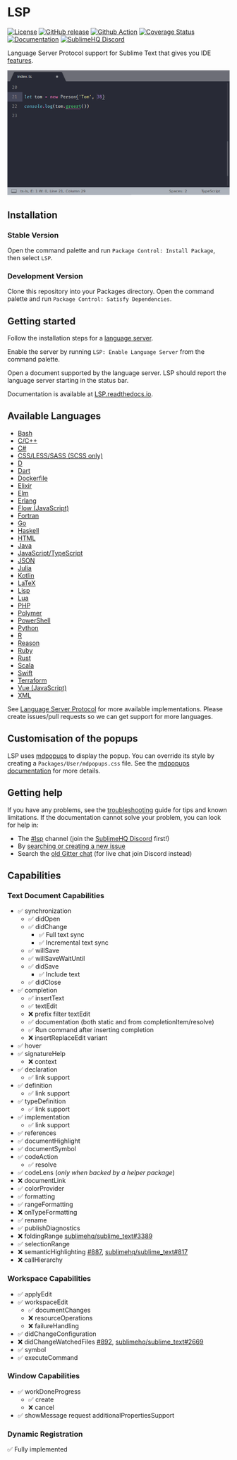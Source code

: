 # LSP

[![License](https://img.shields.io/github/license/sublimelsp/LSP)](https://github.com/sublimelsp/LSP/blob/master/LICENSE)
[![GitHub release](https://img.shields.io/github/release/sublimelsp/LSP.svg)](https://github.com/sublimelsp/LSP/releases)
[![Github Action](https://github.com/sublimelsp/LSP/workflows/main/badge.svg?branch=master)](https://github.com/sublimelsp/LSP/actions)
[![Coverage Status](https://codecov.io/github/sublimelsp/LSP/branch/master/graph/badge.svg)](https://codecov.io/gh/sublimelsp/LSP/tree/master/plugin)
[![Documentation](https://readthedocs.org/projects/lsp/badge/)](https://lsp.readthedocs.io/en/latest/)
[![SublimeHQ Discord](https://img.shields.io/discord/280102180189634562?label=SublimeHQ%20Discord&logo=discord)](#chat)

Language Server Protocol support for Sublime Text that gives you IDE [features](https://lsp.readthedocs.io/en/latest/features/).

![diagnostics screen-shot](docs/src/images/showcase.gif "TypeScript Server Example")

## Installation

### Stable Version

Open the command palette and run `Package Control: Install Package`, then select `LSP`.

### Development Version

Clone this repository into your Packages directory. Open the command palette and run `Package Control: Satisfy Dependencies`.

## Getting started

Follow the installation steps for a <a href="#available_languages">language server</a>.

Enable the server by running `LSP: Enable Language Server` from the command palette.

Open a document supported by the language server. LSP should report the language server starting in the status bar.

Documentation is available at [LSP.readthedocs.io](https://LSP.readthedocs.io).

## Available Languages<a name="available_languages"></a>

* [Bash](https://lsp.readthedocs.io/en/latest/#bash)
* [C/C++](https://lsp.readthedocs.io/en/latest/cplusplus/)
* [C#](https://lsp.readthedocs.io/en/latest/#csharp)
* [CSS/LESS/SASS (SCSS only)](https://lsp.readthedocs.io/en/latest/#css)
* [D](https://lsp.readthedocs.io/en/latest/#d)
* [Dart](https://lsp.readthedocs.io/en/latest/#dart)
* [Dockerfile](https://lsp.readthedocs.io/en/latest/#dockerfile)
* [Elixir](https://lsp.readthedocs.io/en/latest/#elixir)
* [Elm](https://lsp.readthedocs.io/en/latest/#elm)
* [Erlang](https://lsp.readthedocs.io/en/latest/#erlang)
* [Flow (JavaScript)](https://lsp.readthedocs.io/en/latest/#flow)
* [Fortran](https://lsp.readthedocs.io/en/latest/#fortran)
* [Go](https://lsp.readthedocs.io/en/latest/#go)
* [Haskell](https://lsp.readthedocs.io/en/latest/#haskell)
* [HTML](https://lsp.readthedocs.io/en/latest/#html)
* [Java](https://lsp.readthedocs.io/en/latest/#java)
* [JavaScript/TypeScript](https://lsp.readthedocs.io/en/latest/#typescript)
* [JSON](https://lsp.readthedocs.io/en/latest/#json)
* [Julia](https://lsp.readthedocs.io/en/latest/#julia)
* [Kotlin](https://lsp.readthedocs.io/en/latest/#kotlin)
* [LaTeX](https://lsp.readthedocs.io/en/latest/#latex)
* [Lisp](https://lsp.readthedocs.io/en/latest/#lisp)
* [Lua](https://lsp.readthedocs.io/en/latest/#lua)
* [PHP](https://lsp.readthedocs.io/en/latest/#php)
* [Polymer](https://lsp.readthedocs.io/en/latest/#polymer)
* [PowerShell](https://lsp.readthedocs.io/en/latest/#powershell)
* [Python](https://lsp.readthedocs.io/en/latest/#python)
* [R](https://lsp.readthedocs.io/en/latest/#r)
* [Reason](https://lsp.readthedocs.io/en/latest/#reason)
* [Ruby](https://lsp.readthedocs.io/en/latest/#ruby)
* [Rust](https://lsp.readthedocs.io/en/latest/#rust)
* [Scala](https://lsp.readthedocs.io/en/latest/#scala)
* [Swift](https://lsp.readthedocs.io/en/latest/#swift)
* [Terraform](https://lsp.readthedocs.io/en/latest/#terraform)
* [Vue (JavaScript)](https://lsp.readthedocs.io/en/latest/#vue)
* [XML](https://lsp.readthedocs.io/en/latest/#xml)

See [Language Server Protocol](https://microsoft.github.io/language-server-protocol/implementors/servers/) for more available implementations. Please create issues/pull requests so we can get support for more languages.

## Customisation of the popups

LSP uses [mdpopups](https://github.com/facelessuser/sublime-markdown-popups) to display the popup. You can override its style by creating a `Packages/User/mdpopups.css` file. See the [mdpopups documentation](http://facelessuser.github.io/sublime-markdown-popups/) for more details.

## Getting help

If you have any problems, see the [troubleshooting](https://lsp.readthedocs.io/en/latest/troubleshooting/) guide for tips and known limitations. If the documentation cannot solve your problem, you can look for help in:
<a name="chat"></a>

* The [#lsp](https://discordapp.com/channels/280102180189634562/645268178397560865) channel (join the [SublimeHQ Discord](https://discord.gg/TZ5WN8t) first!)
* By [searching or creating a new issue](https://github.com/sublimelsp/LSP/issues)
* Search the [old Gitter chat](https://gitter.im/tomv564) (for live chat join Discord instead)

## Capabilities

### Text Document Capabilities

- ✅ synchronization
  - ✅ didOpen
  - ✅ didChange
    - ✅ Full text sync
    - ✅ Incremental text sync
  - ✅ willSave
  - ✅ willSaveWaitUntil
  - ✅ didSave
    - ✅ Include text
  - ✅ didClose
- ✅ completion
  - ✅ insertText
  - ✅ textEdit
  - ❌ prefix filter textEdit
  - ✅ documentation (both static and from completionItem/resolve)
  - ✅ Run command after inserting completion
  - ❌ insertReplaceEdit variant
- ✅ hover
- ✅ signatureHelp
  - ❌ context
- ✅ declaration
  - ✅ link support
- ✅ definition
  - ✅ link support
- ✅ typeDefinition
  - ✅ link support
- ✅ implementation
  - ✅ link support
- ✅ references
- ✅ documentHighlight
- ✅ documentSymbol
- ✅ codeAction
  - ✅ resolve
- ✅ codeLens (*only when backed by a helper package*)
- ❌ documentLink
- ✅ colorProvider
- ✅ formatting
- ✅ rangeFormatting
- ❌ onTypeFormatting
- ✅ rename
- ✅ publishDiagnostics
- ❌ foldingRange [sublimehq/sublime_text#3389](https://github.com/sublimehq/sublime_text/issues/3389)
- ✅ selectionRange
- ❌ semanticHighlighting [#887](https://github.com/sublimelsp/LSP/issues/887), [sublimehq/sublime_text#817](https://github.com/sublimehq/sublime_text/issues/817)
- ❌ callHierarchy

### Workspace Capabilities

- ✅ applyEdit
- ✅ workspaceEdit
  - ✅ documentChanges
  - ❌ resourceOperations
  - ❌ failureHandling
- ✅ didChangeConfiguration
- ❌ didChangeWatchedFiles [#892](https://github.com/sublimelsp/LSP/issues/892), [sublimehq/sublime_text#2669](https://github.com/sublimehq/sublime_text/issues/2669)
- ✅ symbol
- ✅ executeCommand

### Window Capabilities

- ✅ workDoneProgress
  - ✅ create
  - ❌ cancel
- ✅ showMessage request additionalPropertiesSupport

### Dynamic Registration

✅ Fully implemented
